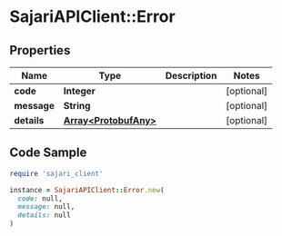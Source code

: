 # SajariAPIClient::Error

## Properties

| Name | Type | Description | Notes |
| ---- | ---- | ----------- | ----- |
| **code** | **Integer** |  | [optional] |
| **message** | **String** |  | [optional] |
| **details** | [**Array&lt;ProtobufAny&gt;**](ProtobufAny.md) |  | [optional] |

## Code Sample

```ruby
require 'sajari_client'

instance = SajariAPIClient::Error.new(
  code: null,
  message: null,
  details: null
)
```

